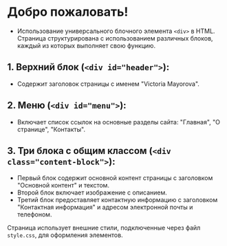 # Добро пожаловать!

- Использование универсального блочного элемента `<div>` в HTML. Страница структурирована с использованием различных блоков, каждый из которых выполняет свою функцию.

## 1. Верхний блок (`<div id="header">`):

- Содержит заголовок страницы с именем "Victoria Mayorova".

## 2. Меню (`<div id="menu">`):

- Включает список ссылок на основные разделы сайта: "Главная", "О странице", "Контакты".

## 3. Три блока с общим классом (`<div class="content-block">`):

- Первый блок содержит основной контент страницы с заголовком "Основной контент" и текстом.
- Второй блок включает изображение с описанием.
- Третий блок предоставляет контактную информацию с заголовком "Контактная информация" и адресом электронной почты и телефоном.

Страница использует внешние стили, подключенные через файл `style.css`, для оформления элементов.

